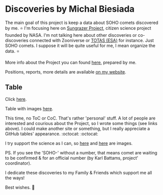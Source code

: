 # Discoveries by Michal Biesiada

The main goal of this project is keep a data about SOHO comets discovered by me. ⭐ I'm focusing here on [Sungrazer Project](https://sungrazer.nrl.navy.mil/), citizen science project founded by NASA. I'm not talking here about other discoveries or co-discoveries connected with Zooniverse or [TOTAS (ESA)](https://totas.cosmos.esa.int/) for instance. Just SOHO comets. I suppose it will be quite useful for me, I mean organize the data. ⭐ 

More info about the Project you can found [here](https://github.com/mbiesiad/nasa-comets), prepared by me.

Positions, reports, more details are available [on my website](http://biesiadamichal.wordpress.com/).

## Table

Click [here](https://github.com/mbiesiad/discoveries-biesiada/blob/master/table/discoveries.csv).

Table with images [here](https://github.com/mbiesiad/discoveries-biesiada/blob/master/images/readme.md).

This time, no ToC or CoC. That's rather 'personal' stuff. A lot of people are interested and courious about the Project, so I wrote some things (see links above).
I could make another site or something, but I really appreciate a GitHub tables' appearance. :octocat: :octocat:

I try support the science as I can, so [here](https://soho.nascom.nasa.gov/) and [here](https://soho.nascom.nasa.gov/data/Theater/) are images.

PS. If you see the 'SOHO-' without a number, that means comet are waiting to be confirmed & for an official number (by Karl Battams, project' coordinator).

I dedicate these discoveries to my Family & Friends which support me all the ways!

Best wishes. 🚀
